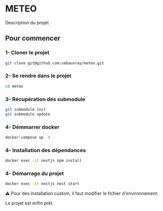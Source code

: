 # METEO

Description du projet

## Pour commencer

### 1- Cloner le projet

```bash
git clone git@github.com:sebauvray/meteo.git
```

### 2- Se rendre dans le projet

```bash
cd meteo
```

### 3- Récupération des submodule

```bash
git submodule init
git submodule update
```

### 4- Démmarrer docker

```bash
docker-compose up -d
```

### 4- Installation des dépendances

```bash
docker exec -it nestjs npm install
```

### 4- Démarrage du projet

```bash
docker exec -it nestjs nest start
```

:warning: Pour des installation custom, il faut modifier le fichier d'environnement.


Le projet est enfin prêt.
